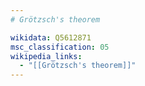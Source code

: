 ```yaml
---
# Grötzsch's theorem

wikidata: Q5612871
msc_classification: 05
wikipedia_links:
  - "[[Grötzsch's theorem]]"
---
```

